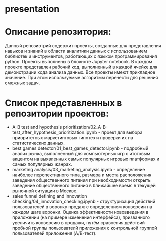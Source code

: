 # presentation

# Описание репозитория:
Данный репозиотрий содержит проекты, созданные для представления навыков и знаний в области аналитики данных с использованием библиотек и инструментов, работающих с языком программирования python.
Проекты выполнены в блокноте Jupyter notebook. В каждом проекте представлен рабочий код, выполненный в каждой ячейке для демонстрации хода анализа данных.
Все проекты имеют прикладное значение. При этом используемые алгоритмы перенести для решения смежных задач.

# Список представленных в репозитории проектов:

- A-B test and hypothesis prioritization/02_A-B-test_after_hypothesis_prioritization.ipynb - проект для выбора приоритетных маркетинговых гипотез и проверки их на статистических данных.
- best games detector/01_best_games_detector.ipynb - подробный анализ рынка, выполненный для компьютерных игр с итоговым акцентом на выявленных самых популярных игровых платформах и самых популярных жанрах.
- marketing analysis/03_marketing_analysis.ipynb - определение наиболее перспективного типа, размера и места расположения заведения общественного питания при необходимости открыть заведение общественного питания в ближайшее время в текущей рыночной ситуации в Москве.
- sales funnel defining and innovation checking/04_innovation_checking.ipynb - структуризация действий пользователей в воронку продаж с определением конверсии на каждом шаге воронки. Оценка эффективности нововведения в приложении (на примере изменения интерфейса), призванного увеличить конверсию в продажи, путём сравнения действий пробной группы пользователй приложения с контрольной группой пользователей приложения (A/B-тест).

